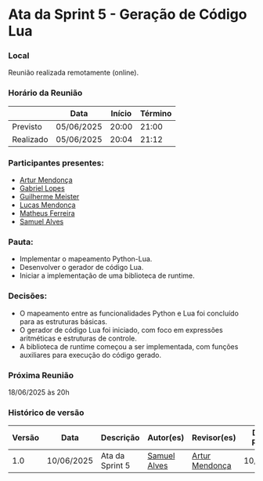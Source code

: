 # Ata da Sprint 5 - Geração de Código Lua

### Local
Reunião realizada remotamente (online).

### Horário da Reunião

|          | Data       | Início| Término |
|----------|------------|-------|---------|
| Previsto | 05/06/2025 | 20:00 | 21:00   |
| Realizado| 05/06/2025 | 20:04 | 21:12   |

### Participantes presentes:
- [Artur Mendonça](https://github.com/ArtyMend07)
- [Gabriel Lopes](https://github.com/BrzGab)
- [Guilherme Meister](https://github.com/gmeister18)
- [Lucas Mendonça](https://github.com/lucasarruda9)
- [Matheus Ferreira](https://github.com/matferreira1)
- [Samuel Alves](https://github.com/samuelalvess)

### Pauta:
- Implementar o mapeamento Python-Lua.
- Desenvolver o gerador de código Lua.
- Iniciar a implementação de uma biblioteca de runtime.

### Decisões:
- O mapeamento entre as funcionalidades Python e Lua foi concluído para as estruturas básicas.
- O gerador de código Lua foi iniciado, com foco em expressões aritméticas e estruturas de controle.
- A biblioteca de runtime começou a ser implementada, com funções auxiliares para execução do código gerado.

### Próxima Reunião 
18/06/2025 às 20h

### Histórico de versão
Versão  | Data | Descrição | Autor(es) | Revisor(es) | Data da Revisão
-------- | ------ | -------- | ---------- | ----------- | ---------------
1.0 | 10/06/2025 | Ata da Sprint 5 | [Samuel Alves](https://github.com/samuelalvess) | [Artur Mendonça](https://github.com/ArtyMend07) | 10/06/2025
